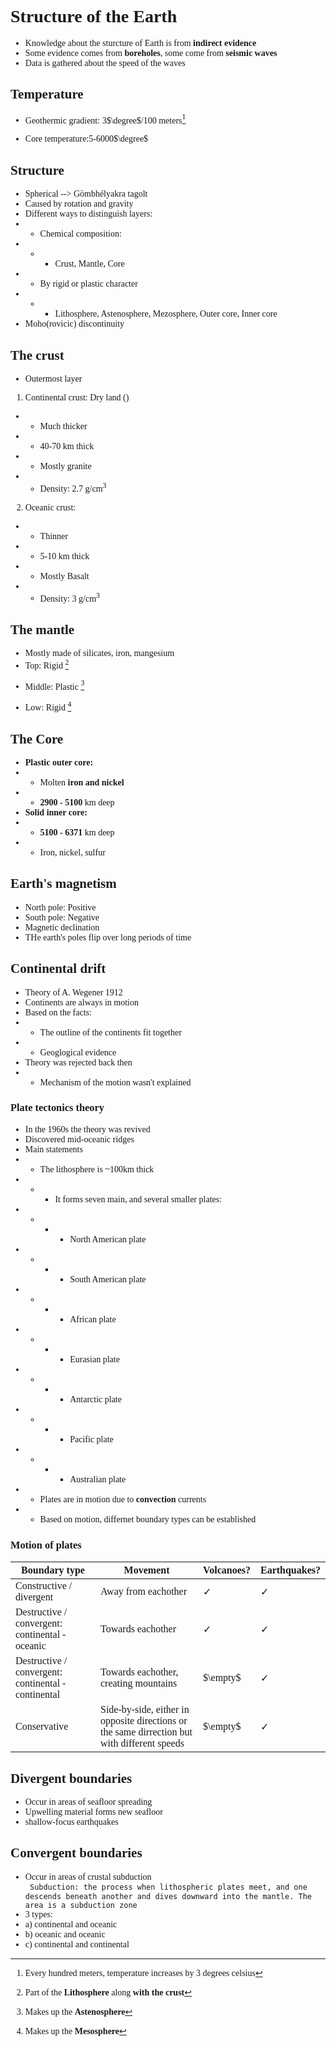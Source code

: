 <span style="Font-family:Cascadia Code">

# Structure of the Earth
* Knowledge about the sturcture of Earth is from **indirect evidence**
* Some evidence comes from **boreholes**, some come from **seismic waves**
* Data is gathered about the speed  of the waves
## Temperature
* Geothermic gradient: 3$\degree$/100 meters[^1]
[^1]: Every hundred meters, temperature increases by 3 degrees celsius
* Core temperature:5-6000$\degree$


## Structure
* Spherical --> Gömbhélyakra tagolt
* Caused by rotation and gravity
* Different ways to distinguish layers:
* * Chemical composition:
* * * Crust, Mantle, Core
* * By rigid or plastic character
* * * Lithosphere, Astenosphere, Mezosphere, Outer core, Inner core
* Moho(rovicic) discontinuity

## The crust
* Outermost layer
1. Continental crust: Dry land () 
* * Much thicker
* * 40-70 km thick
* * Mostly granite
* * Density: 2.7 g/cm<sup>3</sup>
2. Oceanic crust:
* * Thinner
* * 5-10 km thick
* * Mostly Basalt
* * Density: 3 g/cm<sup>3</sup>

## The mantle
* Mostly made of silicates, iron, mangesium
* Top: Rigid [^2]
[^2]: Part of the **Lithosphere** along **with the crust**
* Middle: Plastic [^3]
[^3]: Makes up the **Astenosphere**
* Low: Rigid [^4]
[^4]: Makes up the **Mesosphere**

## The Core
* **Plastic outer core:**
* * Molten **iron and nickel**
* * **2900 - 5100** km deep
* **Solid inner core:**
* * **5100 - 6371** km deep
* * Iron, nickel, sulfur

## Earth's magnetism
* North pole: Positive
* South pole: Negative
* Magnetic declination
* THe earth's poles flip over long periods of time

## Continental drift
* Theory of A. Wegener 1912
* Continents are always in motion
* Based on the facts:
* * The outline of the continents fit together
* * Geoglogical evidence
* Theory was rejected back then
* * Mechanism of the motion wasn't explained

### Plate tectonics theory
* In the 1960s the theory was revived
* Discovered mid-oceanic ridges
* Main statements
* * The lithosphere is ~100km thick
* * * It forms seven main, and several smaller plates:
* * * * North American plate
* * * * South American plate
* * * * African plate
* * * * Eurasian plate
* * * * Antarctic plate
* * * * Pacific plate
* * * * Australian plate
* * Plates are in motion due to **convection** currents
* * Based on motion, differnet boundary types can be established

### Motion of plates
|Boundary type|Movement|Volcanoes?|Earthquakes?|
|-----|-----|-----|-----|
|Constructive / divergent|Away from eachother|$\checkmark$|$\checkmark$|
|Destructive / convergent:  continental - oceanic|Towards eachother|$\checkmark$|$\checkmark$|
|Destructive / convergent: continental - continental|Towards eachother, creating mountains|$\empty$|$\checkmark$|
|Conservative|Side-by-side, either in opposite directions or the same dirrection but with different speeds|$\empty$|$\checkmark$|

## Divergent boundaries
- Occur in areas of seafloor spreading
- Upwelling material forms new seafloor
- shallow-focus earthquakes

## Convergent boundaries
- Occur in areas of crustal subduction\
``` Subduction: the process when lithospheric plates meet, and one descends beneath another and dives downward into the mantle. The area is a subduction zone```
- 3 types:
- a) continental and oceanic
- b) oceanic and oceanic
- c) continental and continental